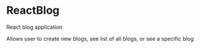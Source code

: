 # ReactBlog
React blog application

Allows user to create new blogs, see list of all blogs, or see a specific blog
